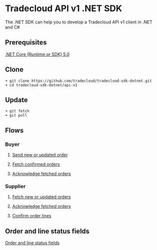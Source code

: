 # Tradecloud API v1 .NET SDK

The .NET SDK can help you to develop a Tradecloud API v1 client in .NET and C#

## Prerequisites

[.NET Core (Runtime or SDK) 5.0](https://dotnet.microsoft.com/download/dotnet-core/5.0)

## Clone

```
➜ git clone https://github.com/tradecloud/tradecloud-sdk-dotnet.git
➜ cd tradecloud-sdk-dotnet/api-v1
```

## Update

```
➜ git fetch
➜ git pull
```

## Flows

### Buyer 

1. [Send new or updated order](https://github.com/tradecloud/tradecloud-sdk-dotnet/tree/master/api-v1/SendOrder)

2. [Fetch confirmed orders](https://github.com/tradecloud/tradecloud-sdk-dotnet/tree/master/api-v1/GetUnacknowledgedOrders)

3. [Acknowledge fetched orders](https://github.com/tradecloud/tradecloud-sdk-dotnet/tree/master/api-v1/AcknowledgeOrder)

### Supplier

1. [Fetch new or updated orders](https://github.com/tradecloud/tradecloud-sdk-dotnet/tree/master/api-v1/GetUnacknowledgedOrders)

2. [Acknowledge fetched orders](https://github.com/tradecloud/tradecloud-sdk-dotnet/tree/master/api-v1/AcknowledgeOrder)

3. [Confirm order lines](https://github.com/tradecloud/tradecloud-sdk-dotnet/tree/master/api-v1/ConfirmOrderLine)

## Order and line status fields

[Order and line status fields](status.md)
